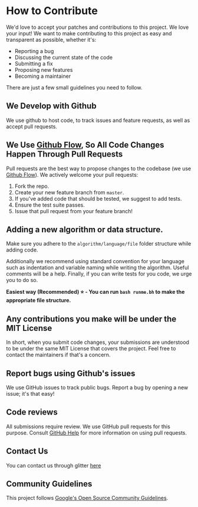 # How to Contribute
We'd love to accept your patches and contributions to this project. 
We love your input! We want to make contributing to this project as easy and transparent as possible, whether it's:

- Reporting a bug
- Discussing the current state of the code
- Submitting a fix
- Proposing new features
- Becoming a maintainer

There are just a few small guidelines you need to follow.

## We Develop with Github
We use github to host code, to track issues and feature requests, as well as accept pull requests.

## We Use [Github Flow](https://guides.github.com/introduction/flow/index.html), So All Code Changes Happen Through Pull Requests
Pull requests are the best way to propose changes to the codebase (we use [Github Flow](https://guides.github.com/introduction/flow/index.html)). We actively welcome your pull requests:

1. Fork the repo.
2. Create your new feature branch from `master`.
3. If you've added code that should be tested, we suggest to add tests.
4. Ensure the test suite passes.
5. Issue that pull request from your feature branch!

## Adding a new algorithm or data structure.

Make sure you adhere to the `algorithm/language/file` folder structure while adding code.

Additionally we recommend using standard convention for your language such as indentation and variable naming while writing the algorithm.
Useful comments will be a help. Finally, if you can write tests for you code, we urge you to do so.

**Easiest way (Recommended) ⭐️ - You can run `bash runme.bh` to make the appropriate file structure.**

## Any contributions you make will be under the MIT License
In short, when you submit code changes, your submissions are understood to be under the same MIT License
that covers the project. Feel free to contact the maintainers if that's a concern.

## Report bugs using Github's issues
We use GitHub issues to track public bugs. Report a bug by opening a new issue; it's that easy!

## Code reviews

All submissions require review. We
use GitHub pull requests for this purpose. Consult
[GitHub Help](https://help.github.com/articles/about-pull-requests/) for more
information on using pull requests.

## Contact Us

You can contact us through glitter [here](https://gitter.im/asiatik-open)

## Community Guidelines

This project follows [Google's Open Source Community
Guidelines](https://opensource.google.com/conduct/).

